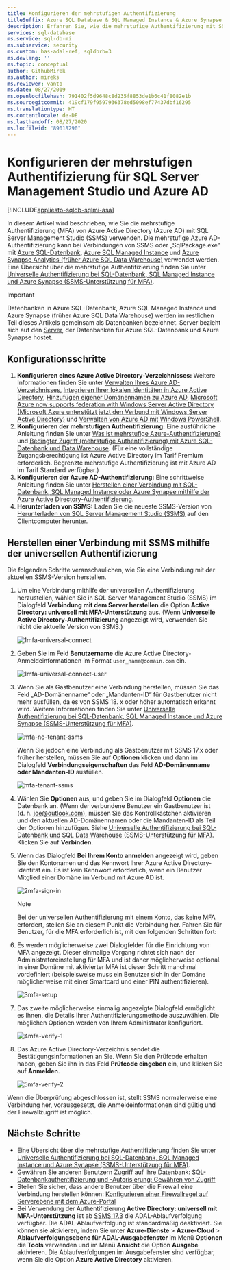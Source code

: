```yaml
---
title: Konfigurieren der mehrstufigen Authentifizierung
titleSuffix: Azure SQL Database & SQL Managed Instance & Azure Synapse Analytics
description: Erfahren Sie, wie die mehrstufige Authentifizierung mit SSMS für Azure SQL-Datenbank, Azure SQL Managed Instance und Azure Synapse Analytics verwendet wird.
services: sql-database
ms.service: sql-db-mi
ms.subservice: security
ms.custom: has-adal-ref, sqldbrb=3
ms.devlang: ''
ms.topic: conceptual
author: GithubMirek
ms.author: mireks
ms.reviewer: vanto
ms.date: 08/27/2019
ms.openlocfilehash: 791402f5d9648c8d235f8853de1b6c41f8082e1b
ms.sourcegitcommit: 419cf179f9597936378ed5098ef77437dbf16295
ms.translationtype: HT
ms.contentlocale: de-DE
ms.lasthandoff: 08/27/2020
ms.locfileid: "89018290"
---
```

# <a name="configure-multi-factor-authentication-for-sql-server-management-studio-and-azure-ad"></a>Konfigurieren der mehrstufigen Authentifizierung für SQL Server Management Studio und Azure AD
[!INCLUDE[appliesto-sqldb-sqlmi-asa](../includes/appliesto-sqldb-sqlmi-asa.md)]

In diesem Artikel wird beschrieben, wie Sie die mehrstufige Authentifizierung (MFA) von Azure Active Directory (Azure AD) mit SQL Server Management Studio (SSMS) verwenden. Die mehrstufige Azure AD-Authentifizierung kann bei Verbindungen von SSMS oder „SqlPackage.exe“ mit [Azure SQL-Datenbank](sql-database-paas-overview.md), [Azure SQL Managed Instance](../managed-instance/sql-managed-instance-paas-overview.md) und [Azure Synapse Analytics (früher Azure SQL Data Warehouse)](../../synapse-analytics/sql-data-warehouse/sql-data-warehouse-overview-what-is.md) verwendet werden. Eine Übersicht über die mehrstufige Authentifizierung finden Sie unter [Universelle Authentifizierung bei SQL-Datenbank, SQL Managed Instance und Azure Synapse (SSMS-Unterstützung für MFA)](../database/authentication-mfa-ssms-overview.md).

> [!IMPORTANT]
> Datenbanken in Azure SQL-Datenbank, Azure SQL Managed Instance und Azure Synapse (früher Azure SQL Data Warehouse) werden im restlichen Teil dieses Artikels gemeinsam als Datenbanken bezeichnet. Server bezieht sich auf den [Server](logical-servers.md), der Datenbanken für Azure SQL-Datenbank und Azure Synapse hostet.

## <a name="configuration-steps"></a>Konfigurationsschritte

1. **Konfigurieren eines Azure Active Directory-Verzeichnisses:** Weitere Informationen finden Sie unter [Verwalten Ihres Azure AD-Verzeichnisses](https://msdn.microsoft.com/library/azure/hh967611.aspx), [Integrieren Ihrer lokalen Identitäten in Azure Active Directory](../../active-directory/hybrid/whatis-hybrid-identity.md), [Hinzufügen eigener Domänennamen zu Azure AD](https://azure.microsoft.com/blog/20../../windows-azure-now-supports-federation-with-windows-server-active-directory/), [Microsoft Azure now supports federation with Windows Server Active Directory (Microsoft Azure unterstützt jetzt den Verbund mit Windows Server Active Directory)](https://azure.microsoft.com/blog/20../../windows-azure-now-supports-federation-with-windows-server-active-directory/) und [Verwalten von Azure AD mit Windows PowerShell](https://msdn.microsoft.com/library/azure/jj151815.aspx).
2. **Konfigurieren der mehrstufigen Authentifizierung:** Eine ausführliche Anleitung finden Sie unter [Was ist mehrstufige Azure-Authentifizierung?](../../active-directory/authentication/multi-factor-authentication.md) und [Bedingter Zugriff (mehrstufige Authentifizierung) mit Azure SQL-Datenbank und Data Warehouse](conditional-access-configure.md). (Für eine vollständige Zugangsberechtigung ist Azure Active Directory im Tarif Premium erforderlich. Begrenzte mehrstufige Authentifizierung ist mit Azure AD im Tarif Standard verfügbar.)
3. **Konfigurieren der Azure AD-Authentifizierung:** Eine schrittweise Anleitung finden Sie unter [Herstellen einer Verbindung mit SQL-Datenbank, SQL Managed Instance oder Azure Synapse mithilfe der Azure Active Directory-Authentifizierung](authentication-aad-overview.md).
4. **Herunterladen von SSMS:** Laden Sie die neueste SSMS-Version von [Herunterladen von SQL Server Management Studio (SSMS)](https://msdn.microsoft.com/library/mt238290.aspx) auf den Clientcomputer herunter.

## <a name="connecting-by-using-universal-authentication-with-ssms"></a>Herstellen einer Verbindung mit SSMS mithilfe der universellen Authentifizierung

Die folgenden Schritte veranschaulichen, wie Sie eine Verbindung mit der aktuellen SSMS-Version herstellen.

1. Um eine Verbindung mithilfe der universellen Authentifizierung herzustellen, wählen Sie in SQL Server Management Studio (SSMS) im Dialogfeld **Verbindung mit dem Server herstellen** die Option **Active Directory: universell mit MFA-Unterstützung** aus. (Wenn **Universelle Active Directory-Authentifizierung** angezeigt wird, verwenden Sie nicht die aktuelle Version von SSMS.)

   ![1mfa-universal-connect](./media/authentication-mfa-ssms-configure/mfa-no-tenant-ssms.png)  
2. Geben Sie im Feld **Benutzername** die Azure Active Directory-Anmeldeinformationen im Format `user_name@domain.com` ein.

   ![1mfa-universal-connect-user](./media/authentication-mfa-ssms-configure/1mfa-universal-connect-user.png)
3. Wenn Sie als Gastbenutzer eine Verbindung herstellen, müssen Sie das Feld „AD-Domänenname“ oder „Mandanten-ID“ für Gastbenutzer nicht mehr ausfüllen, da es von SSMS 18. x oder höher automatisch erkannt wird. Weitere Informationen finden Sie unter [Universelle Authentifizierung bei SQL-Datenbank, SQL Managed Instance und Azure Synapse (SSMS-Unterstützung für MFA)](../database/authentication-mfa-ssms-overview.md).

   ![mfa-no-tenant-ssms](./media/authentication-mfa-ssms-configure/mfa-no-tenant-ssms.png)

   Wenn Sie jedoch eine Verbindung als Gastbenutzer mit SSMS 17.x oder früher herstellen, müssen Sie auf **Optionen** klicken und dann im Dialogfeld **Verbindungseigenschaften** das Feld **AD-Domänenname oder Mandanten-ID** ausfüllen.

   ![mfa-tenant-ssms](./media/authentication-mfa-ssms-configure/mfa-tenant-ssms.png)

4. Wählen Sie **Optionen** aus, und geben Sie im Dialogfeld **Optionen** die Datenbank an. (Wenn der verbundene Benutzer ein Gastbenutzer ist (d. h. joe@outlook.com), müssen Sie das Kontrollkästchen aktivieren und den aktuellen AD-Domänennamen oder die Mandanten-ID als Teil der Optionen hinzufügen. Siehe [Universelle Authentifizierung bei SQL-Datenbank und SQL Data Warehouse (SSMS-Unterstützung für MFA)](../database/authentication-mfa-ssms-overview.md). Klicken Sie auf **Verbinden**.  
5. Wenn das Dialogfeld **Bei Ihrem Konto anmelden** angezeigt wird, geben Sie den Kontonamen und das Kennwort Ihrer Azure Active Directory-Identität ein. Es ist kein Kennwort erforderlich, wenn ein Benutzer Mitglied einer Domäne im Verbund mit Azure AD ist.

   ![2mfa-sign-in](./media/authentication-mfa-ssms-configure/2mfa-sign-in.png)  

   > [!NOTE]
   > Bei der universellen Authentifizierung mit einem Konto, das keine MFA erfordert, stellen Sie an diesem Punkt die Verbindung her. Fahren Sie für Benutzer, für die MFA erforderlich ist, mit den folgenden Schritten fort:
   >  

6. Es werden möglicherweise zwei Dialogfelder für die Einrichtung von MFA angezeigt. Dieser einmalige Vorgang richtet sich nach der Administratoreinstellung für MFA und ist daher möglicherweise optional. In einer Domäne mit aktivierter MFA ist dieser Schritt manchmal vordefiniert (beispielsweise muss ein Benutzer sich in der Domäne möglicherweise mit einer Smartcard und einer PIN authentifizieren).

   ![3mfa-setup](./media/authentication-mfa-ssms-configure/3mfa-setup.png)
  
7. Das zweite möglicherweise einmalig angezeigte Dialogfeld ermöglicht es Ihnen, die Details Ihrer Authentifizierungsmethode auszuwählen. Die möglichen Optionen werden von Ihrem Administrator konfiguriert.

   ![4mfa-verify-1](./media/authentication-mfa-ssms-configure/4mfa-verify-1.png)  
8. Das Azure Active Directory-Verzeichnis sendet die Bestätigungsinformationen an Sie. Wenn Sie den Prüfcode erhalten haben, geben Sie ihn in das Feld **Prüfcode eingeben** ein, und klicken Sie auf **Anmelden**.

   ![5mfa-verify-2](./media/authentication-mfa-ssms-configure/5mfa-verify-2.png)  

Wenn die Überprüfung abgeschlossen ist, stellt SSMS normalerweise eine Verbindung her, vorausgesetzt, die Anmeldeinformationen sind gültig und der Firewallzugriff ist möglich.

## <a name="next-steps"></a>Nächste Schritte

- Eine Übersicht über die mehrstufige Authentifizierung finden Sie unter [Universelle Authentifizierung bei SQL-Datenbank, SQL Managed Instance und Azure Synapse (SSMS-Unterstützung für MFA)](../database/authentication-mfa-ssms-overview.md).  
- Gewähren Sie anderen Benutzern Zugriff auf Ihre Datenbank: [SQL-Datenbankauthentifizierung und -Autorisierung: Gewähren von Zugriff](logins-create-manage.md)  
- Stellen Sie sicher, dass andere Benutzer über die Firewall eine Verbindung herstellen können: [Konfigurieren einer Firewallregel auf Serverebene mit dem Azure-Portal](https://docs.microsoft.com/azure/azure-sql/database/firewall-configure)  
- Bei Verwendung der Authentifizierung **Active Directory: universell mit MFA-Unterstützung** ist ab [SSMS 17.3](https://docs.microsoft.com/sql/ssms/download-sql-server-management-studio-ssms) die ADAL-Ablaufverfolgung verfügbar. Die ADAL-Ablaufverfolgung ist standardmäßig deaktiviert. Sie können sie aktivieren, indem Sie unter **Azure-Dienste** > **Azure-Cloud** > **Ablaufverfolgungsebene für ADAL-Ausgabefenster** im Menü **Optionen** die **Tools** verwenden und im Menü **Ansicht** die Option **Ausgabe** aktivieren. Die Ablaufverfolgungen im Ausgabefenster sind verfügbar, wenn Sie die Option **Azure Active Directory** aktivieren.
